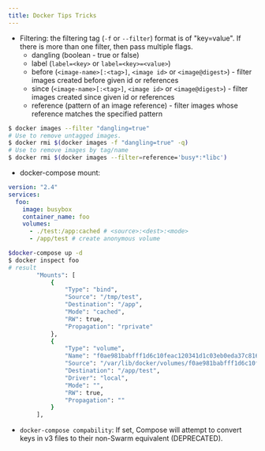 ```yaml
---
title: Docker Tips Tricks
---
```


- Filtering: the filtering tag (`-f` or `--filter`) format is of "key=value". If there is more than one filter, then pass multiple flags.
  - dangling (boolean - true or false)
  - label (`label=<key>` or `label=<key>=<value>`)
  - before (`<image-name>[:<tag>]`, `<image id>` or `<image@digest>`) - filter images created before given id or references
  - since (`<image-name>[:<tag>]`, `<image id>` or `<image@digest>`) - filter images created since given id or references
  - reference (pattern of an image reference) - filter images whose reference matches the specified pattern

```bash
$ docker images --filter "dangling=true"
# Use to remove untagged images.
$ docker rmi $(docker images -f "dangling=true" -q)
# Use to remove images by tag/name
$ docker rmi $(docker images --filter=reference='busy*:*libc')
```

- docker-compose mount:

```yaml
version: "2.4"
services:
  foo:
    image: busybox
    container_name: foo
    volumes:
      - ./test:/app:cached # <source>:<dest>:<mode>
      - /app/test # create anonymous volume
```

```bash
$docker-compose up -d
$ docker inspect foo
# result
        "Mounts": [
            {
                "Type": "bind",
                "Source": "/tmp/test",
                "Destination": "/app",
                "Mode": "cached",
                "RW": true,
                "Propagation": "rprivate"
            },
            {
                "Type": "volume",
                "Name": "f0ae981babfff1d6c10feac120341d1c03eb0eda37c8162613ede97815acbdc8",
                "Source": "/var/lib/docker/volumes/f0ae981babfff1d6c10feac120341d1c03eb0eda37c8162613ede97815acbdc8/_data",
                "Destination": "/app/test",
                "Driver": "local",
                "Mode": "",
                "RW": true,
                "Propagation": ""
            }
        ],
```

- `docker-compose compability`: If set, Compose will attempt to convert keys in v3 files to their non-Swarm equivalent (DEPRECATED).

